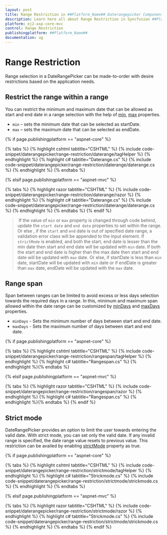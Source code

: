```yaml
---
layout: post
title: Range Restriction in ##Platform_Name## Daterangepicker Component
description: Learn here all about Range Restriction in Syncfusion ##Platform_Name## Daterangepicker component of Syncfusion Essential JS 2 and more.
platform: ej2-asp-core-mvc
control: Range Restriction
publishingplatform: ##Platform_Name##
documentation: ug
---
```



# Range Restriction

Range selection in a DateRangePicker can be made-to-order with desire restrictions based on the application needs.

## Restrict the range within a range

You can restrict the minimum and maximum date that can be allowed as start and end date in a range selection with the help of [min](https://help.syncfusion.com/cr/aspnetcore-js2/Syncfusion.EJ2.Calendars.DateRangePicker.html#Syncfusion_EJ2_Calendars_DateRangePicker_Min), [max](https://help.syncfusion.com/cr/aspnetcore-js2/Syncfusion.EJ2.Calendars.DateRangePicker.html#Syncfusion_EJ2_Calendars_DateRangePicker_Max) properties.
* `min` – sets the minimum date that can be selected as startDate.
* `max` – sets the maximum date that can be selected as endDate.

{% if page.publishingplatform == "aspnet-core" %}

{% tabs %}
{% highlight cshtml tabtitle="CSHTML" %}
{% include code-snippet/daterangepicker/range-restriction/daterange/tagHelper %}
{% endhighlight %}
{% highlight c# tabtitle="Daterange.cs" %}
{% include code-snippet/daterangepicker/range-restriction/daterange/daterange.cs %}
{% endhighlight %}
{% endtabs %}

{% elsif page.publishingplatform == "aspnet-mvc" %}

{% tabs %}
{% highlight razor tabtitle="CSHTML" %}
{% include code-snippet/daterangepicker/range-restriction/daterange/razor %}
{% endhighlight %}
{% highlight c# tabtitle="Daterange.cs" %}
{% include code-snippet/daterangepicker/range-restriction/daterange/daterange.cs %}
{% endhighlight %}
{% endtabs %}
{% endif %}



> If the value of `min` or `max` property is changed through code behind, update the `start date` and `end date` properties to set within the range. Or else , if the `start` and `end` date is out of specified date range, a validation error class will be appended to the input element. If `strictMode` is enabled, and both the start, end date is lesser than the min date then start and end date will be updated with `min` date. If both the start and end date is higher than the max date then start and end date will be updated with `max` date. Or else, if startDate is less than `min` date, startDate will be updated with `min` date or if endDate is greater than `max` date, endDate will be updated with the `max` date.

## Range span

Span between ranges can be limited to avoid excess or less days selection towards the required days in a range. In this, minimum and maximum span allowed within the date range can be customized by [minDays](https://help.syncfusion.com/cr/aspnetcore-js2/Syncfusion.EJ2.Calendars.DateRangePicker.html#Syncfusion_EJ2_Calendars_DateRangePicker_MinDays) and [maxDays](https://help.syncfusion.com/cr/aspnetcore-js2/Syncfusion.EJ2.Calendars.DateRangePicker.html#Syncfusion_EJ2_Calendars_DateRangePicker_MaxDays) properties.

* `minDays` - Sets the minimum number of days between start and end date.
* `maxDays` - Sets the maximum number of days between start and end date.

{% if page.publishingplatform == "aspnet-core" %}

{% tabs %}
{% highlight cshtml tabtitle="CSHTML" %}
{% include code-snippet/daterangepicker/range-restriction/rangespan/tagHelper %}
{% endhighlight %}
{% highlight c# tabtitle="Rangespan.cs" %}
{% endhighlight %}{% endtabs %}

{% elsif page.publishingplatform == "aspnet-mvc" %}

{% tabs %}
{% highlight razor tabtitle="CSHTML" %}
{% include code-snippet/daterangepicker/range-restriction/rangespan/razor %}
{% endhighlight %}
{% highlight c# tabtitle="Rangespan.cs" %}
{% endhighlight %}{% endtabs %}
{% endif %}



## Strict mode

DateRangePicker provides an option to limit the user towards entering the valid date. With strict mode, you can set only the valid date. If any invalid range is specified, the date range value resets to previous value. This restriction can be availed by enabling [strictMode](https://help.syncfusion.com/cr/aspnetcore-js2/Syncfusion.EJ2.Calendars.DateRangePicker.html#Syncfusion_EJ2_Calendars_DateRangePicker_StrictMode) property as true.

{% if page.publishingplatform == "aspnet-core" %}

{% tabs %}
{% highlight cshtml tabtitle="CSHTML" %}
{% include code-snippet/daterangepicker/range-restriction/strictmode/tagHelper %}
{% endhighlight %}
{% highlight c# tabtitle="Strickmode.cs" %}
{% include code-snippet/daterangepicker/range-restriction/strictmode/strickmode.cs %}
{% endhighlight %}
{% endtabs %}

{% elsif page.publishingplatform == "aspnet-mvc" %}

{% tabs %}
{% highlight razor tabtitle="CSHTML" %}
{% include code-snippet/daterangepicker/range-restriction/strictmode/razor %}
{% endhighlight %}
{% highlight c# tabtitle="Strickmode.cs" %}
{% include code-snippet/daterangepicker/range-restriction/strictmode/strickmode.cs %}
{% endhighlight %}
{% endtabs %}
{% endif %}

